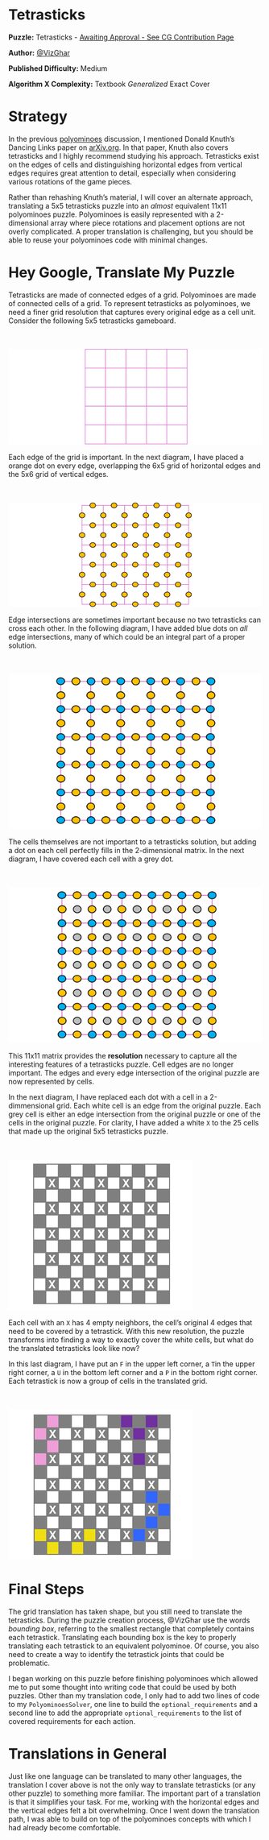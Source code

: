 # Tetrasticks

__Puzzle:__ Tetrasticks - [Awaiting Approval - See CG Contribution Page](https://www.codingame.com/contribute/community)

__Author:__ [@VizGhar](https://www.codingame.com/profile/c152bee9fe8dc90ac4f6b84505b59ebb9086993)

__Published Difficulty:__ Medium

__Algorithm X Complexity:__ Textbook _Generalized_ Exact Cover

# Strategy

In the previous [polyominoes](polyominoes) discussion, I mentioned Donald Knuth’s Dancing Links paper on [arXiv.org]( https://arxiv.org/abs/cs/0011047). In that paper, Knuth also covers tetrasticks and I highly recommend studying his approach. Tetrasticks exist on the edges of cells and distinguishing horizontal edges from vertical edges requires great attention to detail, especially when considering various rotations of the game pieces.

Rather than rehashing Knuth’s material, I will cover an alternate approach, translating a 5x5 tetrasticks puzzle into an _almost_ equivalent 11x11 polyominoes puzzle. Polyominoes is easily represented with a 2-dimensional array where piece rotations and placement options are not overly complicated. A proper translation is challenging, but you should be able to reuse your polyominoes code with minimal changes.

# Hey Google, Translate My Puzzle

Tetrasticks are made of connected edges of a grid. Polyominoes are made of connected cells of a grid. To represent tetrasticks as polyominoes, we need a finer grid resolution that captures every original edge as a cell unit. Consider the following 5x5 tetrasticks gameboard.

<BR><BR>
![Tetrasticks Grid](Tetrasticks1-Grid.png)
<BR>

Each edge of the grid is important. In the next diagram, I have placed a orange dot on every edge, overlapping the 6x5 grid of horizontal edges and the 5x6 grid of vertical edges.

<BR><BR>
![Tetrasticks Grid Edges](Tetrasticks2-GridEdges.png)
<BR>

Edge intersections are sometimes important because no two tetrasticks can cross each other. In the following diagram, I have added blue dots on _all_ edge intersections, many of which could be an integral part of a proper solution.

<BR><BR>
![Tetrasticks Edges and Intersections](Tetrasticks3-GridEdgesIntersections.png)
<BR>

The cells themselves are not important to a tetrasticks solution, but adding a dot on each cell perfectly fills in the 2-dimensional matrix. In the next diagram, I have covered each cell with a grey dot.

<BR><BR>
![Tetrasticks Edges, Cells and Intersections ](Tetrasticks4-11x11.png)
<BR>

This 11x11 matrix provides the __resolution__ necessary to capture all the interesting features of a tetrasticks puzzle. Cell edges are no longer important. The edges and every edge intersection of the original puzzle are now represented by cells.

In the next diagram, I have replaced each dot with a cell in a 2-dimmensional grid. Each white cell is an edge from the original puzzle. Each grey cell is either an edge intersection from the original puzzle or one of the cells in the original puzzle. For clarity, I have added a white `X` to the 25 cells that made up the original 5x5 tetrasticks puzzle.

<BR><BR>
![Tetrasticks Full Translation ](Tetrasticks5-FullTranslation.png)
<BR>

Each cell with an `X` has 4 empty neighbors, the cell’s original 4 edges that need to be covered by a tetrastick. With this new resolution, the puzzle transforms into finding a way to exactly cover the white cells, but what do the translated tetrasticks look like now?

In this last diagram, I have put an `F` in the upper left corner, a `T`in the upper right corner, a `U` in the bottom left corner and a `P` in the bottom right corner. Each tetrastick is now a group of cells in the translated grid.

<BR><BR>
![Tetrasticks Translation with Placed Pieces](Tetrasticks6-PlacedPieces.png)
<BR>

# Final Steps

The grid translation has taken shape, but you still need to translate the tetrasticks. During the puzzle creation process, @VizGhar use the words _bounding box_, referring to the smallest rectangle that completely contains each tetrastick. Translating each bounding box is the key to properly translating each tetrastick to an equivalent polyominoe. Of course, you also need to create a way to identify the tetrastick joints that could be problematic.

I began working on this puzzle before finishing polyominoes which allowed me to put some thought into writing code that could be used by both puzzles. Other than my translation code, I only had to add two lines of code to my `PolyominoesSolver`, one line to build the `optional_requirements` and a second line to add the appropriate `optional_requirements` to the list of covered requirements for each action.

# Translations in General

Just like one language can be translated to many other languages, the translation I cover above is not the only way to translate tetrasticks (or any other puzzle) to something more familiar. The important part of a translation is that it simplifies your task. For me, working with the horizontal edges and the vertical edges felt a bit overwhelming. Once I went down the translation path, I was able to build on top of the polyominoes concepts with which I had already become comfortable.
